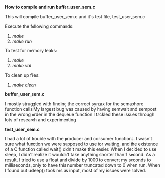 **How to compile and run buffer_user_sem.c**

This will compile buffer_user_sem.c and it's test file, test_user_sem.c

Execute the following commands:
1. *make*
2. *make run*

To test for memory leaks:
1. *make*
2. *make val*

To clean up files:
1. *make clean*

**buffer_user_sem.c**

I mostly struggled with finding the correct syntax for the semaphore function calls
My largest bug was caused by having semwait and sempost in the wrong order in the dequeue function
I tackled these issues through lots of research and experimenting 

**test_user_sem.c**

I had a lot of trouble with the producer and consumer functions. 
I wasn't sure what function we were supposed to use for waiting, and the existence 
of a C function called wait() didn't make this easier. When I decided to use sleep,
I didn't realize it wouldn't take anything shorter than 1 second. As a result, 
I tried to use a float and divide by 1000 to convert my seconds to milliseconds,
only to have this number truncated down to 0 when run. 
When I found out usleep() took ms as input, most of my issues were solved.
